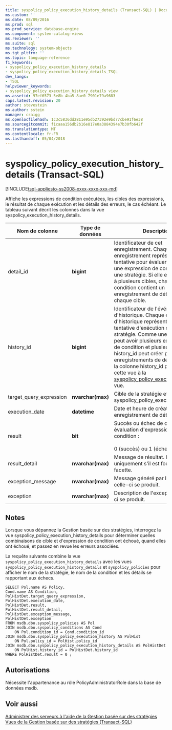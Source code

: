 ```yaml
---
title: syspolicy_policy_execution_history_details (Transact-SQL) | Documents Microsoft
ms.custom: ''
ms.date: 08/09/2016
ms.prod: sql
ms.prod_service: database-engine
ms.component: system-catalog-views
ms.reviewer: ''
ms.suite: sql
ms.technology: system-objects
ms.tgt_pltfrm: ''
ms.topic: language-reference
f1_keywords:
- syspolicy_policy_execution_history_details
- syspolicy_policy_execution_history_details_TSQL
dev_langs:
- TSQL
helpviewer_keywords:
- syspolicy_policy_execution_history_details view
ms.assetid: 97ef6573-5e8b-4ba5-8ae0-7901e79a9683
caps.latest.revision: 20
author: stevestein
ms.author: sstein
manager: craigg
ms.openlocfilehash: 1c3c5836dd2811e95db27392e9bd77cbe91f6e38
ms.sourcegitcommit: f1caaa156db2b16e817e0a3884394e7b30fb642f
ms.translationtype: MT
ms.contentlocale: fr-FR
ms.lasthandoff: 05/04/2018
---
```

# <a name="syspolicypolicyexecutionhistorydetails-transact-sql"></a>syspolicy_policy_execution_history_details (Transact-SQL)
[!INCLUDE[tsql-appliesto-ss2008-xxxx-xxxx-xxx-md](../../includes/tsql-appliesto-ss2008-xxxx-xxxx-xxx-md.md)]

  Affiche les expressions de condition exécutées, les cibles des expressions, le résultat de chaque exécution et les détails des erreurs, le cas échéant. Le tableau suivant décrit les colonnes dans la vue syspolicy_execution_history_details.  
  
  
|Nom de colonne|Type de données| Description|  
|-----------------|---------------|-----------------|  
|detail_id|**bigint**|Identificateur de cet enregistrement. Chaque enregistrement représente la tentative pour évaluer ou appliquer une expression de condition dans une stratégie. Si elle est appliquée à plusieurs cibles, chaque condition contient un enregistrement de détail pour chaque cible.|  
|history_id|**bigint**|Identificateur de l'événement d'historique. Chaque événement d'historique représente une tentative d'exécution d'une stratégie. Comme une condition peut avoir plusieurs expressions de condition et plusieurs cibles, un history_id peut créer plusieurs enregistrements de détail. Utilisez la colonne history_id pour joindre cette vue à la [syspolicy_policy_execution_history](../../relational-databases/system-catalog-views/syspolicy-policy-execution-history-transact-sql.md) vue.|  
|target_query_expression|**nvarchar(max)**|Cible de la stratégie et vue syspolicy_policy_execution_history.|  
|execution_date|**datetime**|Date et heure de création de cet enregistrement de détail.|  
|result|**bit**|Succès ou échec de cette cible et évaluation d'expression de condition :<br /><br /> 0 (succès) ou 1 (échec).|  
|result_detail|**nvarchar(max)**|Message de résultat. Disponible uniquement s'il est fourni par la facette.|  
|exception_message|**nvarchar(max)**|Message généré par l'exception si celle-ci se produit.|  
|exception|**nvarchar(max)**|Description de l'exception si celle-ci se produit.|  
  
## <a name="remarks"></a>Notes  
 Lorsque vous dépannez la Gestion basée sur des stratégies, interrogez la vue syspolicy_policy_execution_history_details pour déterminer quelles combinaisons de cible et d'expression de condition ont échoué, quand elles ont échoué, et passez en revue les erreurs associées.  
  
 La requête suivante combine la vue `syspolicy_policy_execution_history_details` avec les vues `syspolicy_policy_execution_history_details` et `syspolicy_policies` pour afficher le nom de la stratégie, le nom de la condition et les détails se rapportant aux échecs.  
  
```  
SELECT Pol.name AS Policy,   
Cond.name AS Condition,   
PolHistDet.target_query_expression,   
PolHistDet.execution_date,   
PolHistDet.result,   
PolHistDet.result_detail,   
PolHistDet.exception_message,   
PolHistDet.exception   
FROM msdb.dbo.syspolicy_policies AS Pol  
JOIN msdb.dbo.syspolicy_conditions AS Cond  
    ON Pol.condition_id = Cond.condition_id  
JOIN msdb.dbo.syspolicy_policy_execution_history AS PolHist  
    ON Pol.policy_id = PolHist.policy_id  
JOIN msdb.dbo.syspolicy_policy_execution_history_details AS PolHistDet  
    ON PolHist.history_id = PolHistDet.history_id  
WHERE PolHistDet.result = 0 ;  
```  
  
## <a name="permissions"></a>Autorisations  
 Nécessite l'appartenance au rôle PolicyAdministratorRole dans la base de données msdb.  
  
## <a name="see-also"></a>Voir aussi  
 [Administrer des serveurs à l'aide de la Gestion basée sur des stratégies](../../relational-databases/policy-based-management/administer-servers-by-using-policy-based-management.md)   
 [Vues de la Gestion basée sur des stratégies &#40;Transact-SQL&#41;](../../relational-databases/system-catalog-views/policy-based-management-views-transact-sql.md)  
  
  
